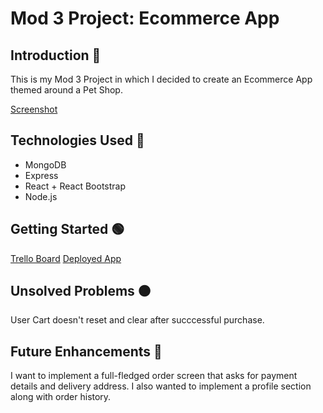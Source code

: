 # Mod 3 Project: Ecommerce App

## Introduction 🔵

This is my Mod 3 Project in which I decided to create an Ecommerce App themed around a Pet Shop. 

[Screenshot](https://imgur.com/a/VVOFxtE)

## Technologies Used 🔵

- MongoDB
- Express
- React + React Bootstrap
- Node.js

## Getting Started 🟢

[Trello Board](https://trello.com/b/0fqZI3nZ/mod-3-project)
[Deployed App](https://jabril-jeylani-petshop.onrender.com)

## Unsolved Problems 🟠

User Cart doesn't reset and clear after succcessful purchase.

## Future Enhancements 🔴

I want to implement a full-fledged order screen that asks
for payment details and delivery address.
I also wanted to implement a profile section along with order history. 

